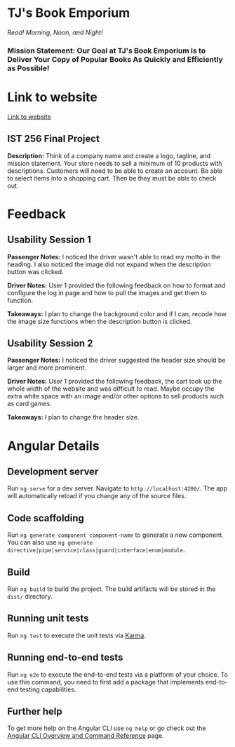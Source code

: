 # TJ's Book Emporium

*Read! Morning, Noon, and Night!*
### Mission Statement: Our Goal at TJ's Book Emporium is to Deliver Your Copy of Popular Books As Quickly and Efficiently as Possible!

# Link to website
[Link to website](https://tristyn0123.github.io/TJ_BookStore/) 

## IST 256 Final Project
**Description:**
Think of a company name and create a logo, tagline, and mission statement.
Your store needs to sell a minimum of 10 products with descriptions.
Customers will need to be able to create an account.
Be able to select items into a shopping cart.
Then be they must be able to check out.

# Feedback

## Usability Session 1

**Passenger Notes:** I noticed the driver wasn't able to read my motto in the heading. I also noticed the image did not expand when the description button was clicked.

**Driver Notes:** User 1 provided the following feedback on how to format and configure the log in page and how to pull the images and get them to function.

**Takeaways:** I plan to change the background color and if I can, recode how the image size functions when the description button is clicked.

## Usability Session 2

**Passenger Notes:** I noticed the driver suggested the header size should be larger and more prominent.

**Driver Notes:** User 1 provided the following feedback, the cart took up the whole width of the website and was difficult to read. Maybe occupy the extra white space with an image and/or other options to sell products such as card games.

**Takeaways:** I plan to change the header size.

# Angular Details

## Development server

Run `ng serve` for a dev server. Navigate to `http://localhost:4200/`. The app will automatically reload if you change any of the source files.

## Code scaffolding

Run `ng generate component component-name` to generate a new component. You can also use `ng generate directive|pipe|service|class|guard|interface|enum|module`.

## Build

Run `ng build` to build the project. The build artifacts will be stored in the `dist/` directory.

## Running unit tests

Run `ng test` to execute the unit tests via [Karma](https://karma-runner.github.io).

## Running end-to-end tests

Run `ng e2e` to execute the end-to-end tests via a platform of your choice. To use this command, you need to first add a package that implements end-to-end testing capabilities.

## Further help

To get more help on the Angular CLI use `ng help` or go check out the [Angular CLI Overview and Command Reference](https://angular.io/cli) page.
